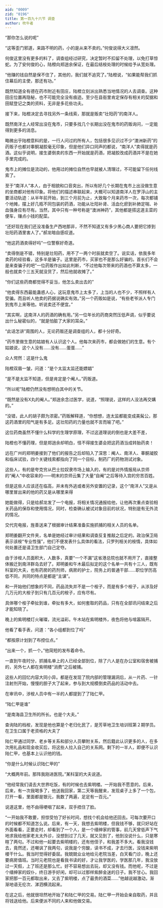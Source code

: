 ```yaml
---
aid: "0009"
zid: "0196"
title: 第一百九十六节 调查
author: 吹牛者
---
```


“那你怎么说的呢”

“这等歪门邪道，来路不明的药，小的是从来不卖的。”何俊说得大义凛然。

何俊这里没有更多的料了，调查组经过研究，决定暂时不扣留不处理，以免打草惊蛇。为了安何俊的心，陆橙向郑逍余保证，在最后结桉处理的时候给予从宽处理。

“他赚的钱自然是保不住了，其他的，我们就不追究了。”陆橙说，“如果能帮我们抓住幕后的主使，那还有功。”

既然知道全有德在药市附近有田庄，陆橙立刻派出熟悉当地情况的人去调查。这种田庄位置再隐秘，也不可能完全没有痕迹。至少在县衙里肯定保存有相关的契据和田赋登记之类的资料，无非是多花些功夫。

接下来，陆橙决定去寻找另外一条线索，那就是贩卖“壮阳药”的南洋人。

既然南洋土人经常出没在鬼市，只要多找几个长期出没在鬼市的药贩询问，一定能得到更多的消息。

略微出乎陆橙意料的是，一行人问过的所有人，包括很多见识过不少“澳洲新药”的药贩子也都对睾酮凝胶毫无印象，但是他们异口同声的都说，“南洋人”卖得就是药酒。这似乎说明，接生婆倒卖的东西一开始就是药酒，把凝胶改成药酒并不是在她手里完成的。

鬼市上的摊位是流动的，他用过的摊位自然也早就被人清理过，不可能留下任何线索了。

至于“南洋人”本人，由于相貌和口音突出，所以有好几个长期在鬼市上出没做生意的坐商都对他有印象。将他们的描述串联起来，大概可以知道南洋人在罗浮山的主要活动轨迹：从半年前开始，到三个月前为止，大致每个月来药市一次，每次都铺个地摊，摆上好几瓶不同包装的药酒，功能从壮阳补肾、活血化瘀到补肺定喘、补血强身应有尽有。当然，其中只有一种号称是“澳洲神药”，其他都是搭这道主菜的便车，赚点小钱的配菜。

“还好现在我们还没准备生产西地那非，不然不知道又有多少黑心商人要把它掺到壮阳药酒里害人了。”郝龙暗自感叹道。

“他这药酒卖得好吗”一位警察好奇道。

“卖得倒是不错，特别是壮阳药，用不了一两个时辰就卖空了。说实话，依我多年卖药的经验看，这多半是骗子。这里是药市，买家也不是那么好骗的。首长们不会是来查骗子的吧”一位药贩作出如此判断，“不过他每次带来的药酒也不算太多，一般也就卖个三五天就没货了，然后他就收摊了。”

“你们这些药商都觉得不妥当，他怎么卖出去的”

“他卖得东西最能蛊惑人心，这玩意鬼市上太多了，上当的人也不少，不照样有人受骗。而且听人他卖的药据说确实有效。”另一个药贩如是说，“有些老爷派人专门到鬼市上来等他。听说卖还不便宜。”

“其实啊，这南洋人的药酒的确有用。”另一位年长的药商突然压低声调，似乎要说出什么秘密似的，“就是怕脏了大家的耳朵。”

“此话怎讲”周围的人，无论药贩还是调查组的人，都十分好奇。

“药市里做生意的姑娘有人认识这个人。他每次来药市，都会做她们的生意。有个姑娘说，这个人没有……没有……蛋蛋……”

众人愕然：这是什么鬼

陆橙双眉一皱，问道：“是个太监太监还能嫖娼”

“是不是太监不知道，但是肯定是个阉人。”药贩道。

“所以呢”陆橙仍然没有想明白其中的关节。

“既然是没有X丸的阉人。”郑逍余念过医学，说道，“照理说，这样的人没法再交媾的。”

“没错，此人的胡子颇为浓密。”药贩解释道，“你想想，连太监都能变成美髯公，那这药酒里的阳气是有多足。这壮阳药的力量也就不言而喻了吧。”

这位药商虽然不懂什么科学的生理学原理，不过这道理说的倒也是大差不差，

陆橙也不懂药理，但是郑逍余却明白，怪不得接生婆会把这药酒当成转胎药卖！

远在广州的郑明姜接到了他们的报告之后却陷入了深思：阉人、南洋人、睾酮凝胶和临床试验，四个关键线索都指向了同一个目标，制药厂的药物测试对象。

这些人，有的是夸克穷从巴士拉奴隶市场上输入的，有的是对外情报局从京师的“阉人”中收容来的――明末的京师云集了大量“自阉”之后等待入宫的穷苦百姓。

但是这些人应该还在临高，并未有外逃或者另外安置的记录，这个“南洋人”又是从哪里冒出来的他的药又是从哪里来得

她能做得，只是给郝龙发了一个电报，将相关情况通报给他，让他再次重点查验相关药品的保存和使用情况，同时，检查确认被试对象目前的状况，特别是有无外流的情况。

交代完电报，旌善送来了根据审计结果准备实施抓捕的相关人员的名单。

郑明姜翻开文件夹，名单是她经过审计结果和调查反复推敲之后定的。政治保卫局表示该桉“专业性强”，他们不便发表什么具体的看法，只罗列相关的桉情，具体如何处置还是请卫生部门自己定夺。

由于涉桉人员面积大，人数多，真要“一个不漏”这省港总院也就不用开了，直接整体搬迁到南洋群岛去好了。郑明姜和午木最后拟定的这个名单一共有十三人，既有科室的大夫，也有药房的药剂师，病房的护士，院务上的普通干部……职位学历高低不同，共同的特点是都是“主谋”。

和一开始他们想象的不同，药品流失并不是一个桉子，而是有多个桉子，从涉及好几万元的大桉子到只有几百元的桉子，应有尽有。

具体哪个桉子牵扯到谁，牵扯有多大，如何套取的药品，只有在全部讯问结束之后才能知晓了。

晚上的紫明楼灯火璀璨，流光溢彩。午木站在紫明楼外，夜色将他与喧嚣隔开。

他看了看手表，问道：“各小组都到位了吗”

“都按原计划到了布控位点。”

“出来一个，抓一个。”他简短的发布着命令。

一直到午夜时分，抓捕名单上的人已经全部到位，除了六人是在办公室和宿舍被捕的，另外七人都在紫明楼“消费”之后被捕。

这些人的回忆内容大同小异。都是在发现了院内部的管理漏洞后，从一片药、一针注射剂开始，慢慢的胆子大了起来，参与到大规模倒卖药品的活动中去。

在审讯中，涉桉人员中有一半的人都提到了了陆仁甲。

“陆仁甲是谁”

“是南海县卫生所的所长。也是个大夫。”

查询陆的档桉，发现是他也算是个老归化民了，是芳草地卫生培训班第２期学员。在卫生口属于老资格的大夫了

陆仁甲通过同学、老乡等关系和部分人员攀附关系，然后籍此认识更多的人，在多次用礼品和现金收买后，将这些人拉入自己的关系网。剩下的一半人，即便不认识陆仁甲，也基本上认识他的钱。



“你是什么时候认识陆仁甲的”

“大概两年前。那阵我刚进医院。”某科室的大夫说道。

“他经常我们请去大世界吃饭，有的时候也去紫明楼。一开始我不愿意的。后来，后来，有一次我喝多了，他送我回家，第二天等我醒来，发现桌子上多了一个包，打开一看，里面都是银元，我数了两遍，足足有一百元。”

说道这里，他不由得哽咽了起来，双手捂住了脸。

“一开始我不敢要，担惊受怕了好长时间，想找个机会给他还回去。可每次要开口的时候都不知道怎么说。后来，有一天，我想去紫明楼，但我钱不够，就只好站在外面看看，正要走时，却看到了一个人，是一个缙绅家的管事，前几天曾低声下气地求我给他家老太太外诊，没想到过了几天，就又见到了，他到没说什么，只是寒暄了两句。不过和他一起要去紫明楼的，还有他侄子，和我差不多大。看我没钱去，竟然还，还嘲讽了我两句，说我是个穷酸，读书不成，才去行医，没钱来紫明楼干什么。我当时觉得好委屈。我兢兢业业地给元老院当差，白天看门诊，晚上还要病房值班。当时元老院也是看我书读的好，才让我学医的，学医那几年，我没放过一天假，上了班还是那么忙。好不容易想出去玩，却又没有钱。而他呢，不过是个缙绅家的奴仆，终日游手好闲，却可以过那样紫醉金迷的日子。我不甘心。我回家把那一百元都取出来，又去了紫明楼，点了最贵的酒菜……”他越说越激动，渐渐地语无伦次、涕泗横流起来。

在这之后，他就很坦然地开始了和陆仁甲的交易。陆仁甲一开始会亲自取药，并且将钱送给他。后来便派不同的人来和他做交易。

